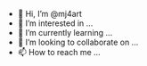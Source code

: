 - 👋 Hi, I’m @mj4art
- 👀 I’m interested in ...
- 🌱 I’m currently learning ...
- 💞️ I’m looking to collaborate on ...
- 📫 How to reach me ...

<!---
mj4art/mj4art is a ✨ special ✨ repository because its `README.md` (this file) appears on your GitHub profile.
You can click the Preview link to take a look at your changes.
--->

